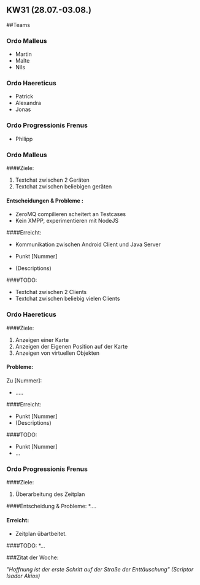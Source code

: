 ## KW31 (28.07.-03.08.)
##Teams
### Ordo Malleus
* Martin 
* Malte 
* Nils

### Ordo Haereticus
* Patrick
* Alexandra
* Jonas

### Ordo Progressionis Frenus
* Philipp

### Ordo Malleus
####Ziele:
 1. Textchat zwischen 2 Geräten
 2. Textchat zwischen beliebigen geräten

#### Entscheidungen & Probleme :
* ZeroMQ compilieren scheitert an Testcases
* Kein XMPP, experimentieren mit NodeJS

####Erreicht:
* Kommunikation zwischen Android Client und Java Server

* Punkt [Nummer]
 * (Descriptions)

####TODO:
* Textchat zwischen 2 Clients
* Textchat zwischen beliebig vielen Clients

### Ordo Haereticus
####Ziele:
 1. Anzeigen einer Karte
 2. Anzeigen der Eigenen Position auf der Karte
 3. Anzeigen von virtuellen Objekten

#### Probleme:

Zu [Nummer]: 
 * .....


####Erreicht:
* Punkt [Nummer]
 * (Descriptions)

####TODO:
* Punkt [Nummer]
* ...

### Ordo Progressionis Frenus
####Ziele:
 1. Überarbeitung des Zeitplan

####Entscheidung & Probleme:
*....

#### Erreicht:
* Zeitplan übartbeitet.

####TODO:
*...

###Zitat der Woche:

_"Hoffnung ist der erste Schritt auf der Straße der Enttäuschung" (Scriptor Isador Akios)_
